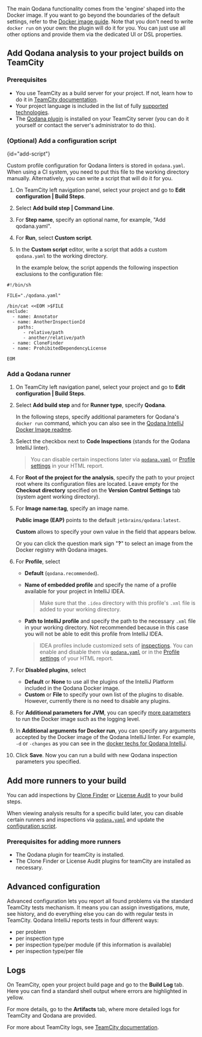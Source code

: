 [//]: # (title: TeamCity Plugin Configuration)

The main Qodana functionality comes from the 'engine' shaped into the Docker image. If you want to go beyond the boundaries of the default settings, refer to the [Docker image guide](https://www.jetbrains.com/help/qodana/qodana-intellij-docker-readme.html). Note that you don't need to write `docker run` on your own: the plugin will do it for you. You can just use all other options and provide them via the dedicated UI or DSL properties.

## Add Qodana analysis to your project builds on TeamCity

### Prerequisites

- You use TeamCity as a build server for your project. If not, learn how to do it in [TeamCity documentation](https://www.jetbrains.com/help/teamcity/teamcity-documentation.html).
- Your project language is included in the list of fully [supported technologies](https://www.jetbrains.com/help/qodana/supported-technologies.html).
- The [Qodana plugin](https://plugins.jetbrains.com/plugin/15498-qodana) is installed on your TeamCity server (you can do it yourself or contact the server's administrator to do this).


### (Optional) Add a configuration script
{id="add-script"}

Custom profile configuration for Qodana linters is stored in `qodana.yaml`. When using a CI system, you need to put this file to the working directory manually. Alternatively, you can write a script that will do it for you.

1. On TeamCity left navigation panel, select your project and go to **Edit configuration | Build Steps**.

2. Select **Add build step | Command Line**.

3. For **Step name**, specify an optional name, for example, "Add qodana.yaml".

4. For **Run**, select **Custom script**.

5. In the **Custom script** editor, write a script that adds a custom `qodana.yaml` to the working directory. 

   In the example below, the script appends the following inspection exclusions to the configuration file:

```shell
#!/bin/sh

FILE="./qodana.yaml"

/bin/cat <<EOM >$FILE
exclude:
  - name: Annotator
  - name: AnotherInspectionId
    paths:
      - relative/path
      - another/relative/path
  - name: CloneFinder
  - name: ProhibitedDependencyLicense
  
EOM  
```
   
[//]: # "OK?"  


### Add a Qodana runner

1. On TeamCity left navigation panel, select your project and go to **Edit configuration | Build Steps**.

2. Select **Add build step** and for **Runner type**, specify **Qodana**.

   In the following steps, specify additional parameters for Qodana's `docker run` command, which you can also see in the [Qodana IntelliJ Docker Image readme](https://www.jetbrains.com/help/qodana/qodana-intellij-docker-readme.html).

3. Select the checkbox next to **Code Inspections** (stands for the Qodana IntelliJ linter).

   >You can disable certain inspections later via [`qodana.yaml`](https://www.jetbrains.com/help/qodana/qodana-yaml.html#exclude-paths) or [Profile settings](https://www.jetbrains.com/help/qodana/ui-overview.html#Adjust+your+inspection+profile) in your HTML report.

4. For **Root of the project for the analysis**, specify the path to your project root where its configuration files are located. Leave empty for the **Checkout directory** specified on the **Version Control Settings** tab (system agent working directory).

5. For **Image name:tag**, specify an image name. 
   
   **Public image (EAP)** points to the default `jetbrains/qodana:latest`. 
   
   **Custom** allows to specify your own value in the field that appears below.
   
   Or you can click the question mark sign "**?**" to select an image from the Docker registry with Qodana images.

6. For **Profile**, select 
   - **Default** (`qodana.recommended`). 
   - **Name of embedded profile** and specify the name of a profile available for your project in IntelliJ IDEA.
     
     >Make sure that the `.idea` directory with this profile's `.xml` file is added to your working directory.
     
   - **Path to IntelliJ profile** and specify the path to the necessary `.xml` file in your working directory. Not recommended because in this case you will not be able to edit this profile from IntelliJ IDEA.
    
      >IDEA profiles include customized sets of [inspections](https://www.jetbrains.com/help/idea/code-inspection.html). You can enable and disable them via [`qodana.yaml`](https://www.jetbrains.com/help/qodana/qodana-yaml.html#exclude-paths) or in the [Profile settings](https://www.jetbrains.com/help/qodana/ui-overview.html#Adjust+your+inspection+profile) of your HTML report.
     

7. For **Disabled plugins**, select
   - **Default** or **None** to use all the plugins of the IntelliJ Platform included in the Qodana Docker image.
   - **Custom** or **File** to specify your own list of the plugins to disable. However, currently there is no need to disable any plugins.
     
8. For **Additional parameters for JVM**, you can specify [more parameters](https://www.jetbrains.com/help/qodana/qodana-intellij-docker-techs.html#qodana-execution-tuneup) to run the Docker image such as the logging level.

9. In **Additional arguments for Docker run**, you can specify any arguments accepted by the Docker image of the Qodana IntelliJ linter. For example, `-d` or `-changes` as you can see in the [docker techs for Qodana IntelliJ](https://www.jetbrains.com/help/qodana/qodana-intellij-docker-techs.html#Configuration).

10. Click **Save**. Now you can run a build with new Qodana inspection parameters you specified.


## Add more runners to your build
You can add inspections by [Clone Finder](https://www.jetbrains.com/help/qodana/about-clone-finder.html) or [License Audit](https://www.jetbrains.com/help/qodana/about-license-audit.html) to your build steps.

When viewing analysis results for a specific build later, you can disable certain runners and inspections via [`qodana.yaml`](https://www.jetbrains.com/help/qodana/qodana-yaml.html) and update the [configuration script](#add-script).

[//]: # "correct?"


### Prerequisites for adding more runners

- The Qodana plugin for teamCity is installed.
- The Clone Finder or License Audit plugins for teamCity are installed as necessary.

## Advanced configuration

[//]: # "delete? supplement? ...todo: Failure Conditions based on Qodana metrics"

Advanced configuration lets you report all found problems via the standard TeamCity tests mechanism. It means
you can assign investigations, mute, see history, and do everything else you can do with regular tests in TeamCity. Qodana IntelliJ reports tests in four different ways:

- per problem
- per inspection type
- per inspection type/per module (if this information is available)
- per inspection type/per file

## Logs

On TeamCity, open your project build page and go to the **Build Log** tab. Here you can find a standard shell output where errors are highlighted in yellow.

For more details, go to the **Artifacts** tab, where more detailed logs for TeamCity and Qodana are provided.

For more about TeamCity logs, see [TeamCity documentation](https://www.jetbrains.com/help/teamcity/teamcity-documentation.html).